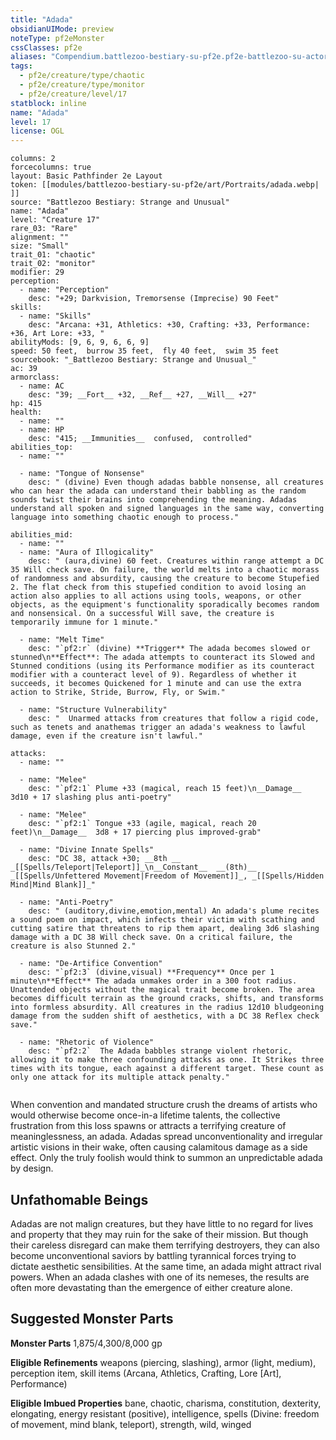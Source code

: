```yaml
---
title: "Adada"
obsidianUIMode: preview
noteType: pf2eMonster
cssClasses: pf2e
aliases: "Compendium.battlezoo-bestiary-su-pf2e.pf2e-battlezoo-su-actors.Actor.zTiIYo5YK1FulIes" 
tags:
  - pf2e/creature/type/chaotic
  - pf2e/creature/type/monitor
  - pf2e/creature/level/17
statblock: inline
name: "Adada"
level: 17
license: OGL
---
```


```statblock
columns: 2
forcecolumns: true
layout: Basic Pathfinder 2e Layout
token: [[modules/battlezoo-bestiary-su-pf2e/art/Portraits/adada.webp| ]]
source: "Battlezoo Bestiary: Strange and Unusual"
name: "Adada"
level: "Creature 17"
rare_03: "Rare"
alignment: ""
size: "Small"
trait_01: "chaotic"
trait_02: "monitor"
modifier: 29
perception:
  - name: "Perception"
    desc: "+29; Darkvision, Tremorsense (Imprecise) 90 Feet"
skills:
  - name: "Skills"
    desc: "Arcana: +31, Athletics: +30, Crafting: +33, Performance: +36, Art Lore: +33, "
abilityMods: [9, 6, 9, 6, 6, 9]
speed: 50 feet,  burrow 35 feet,  fly 40 feet,  swim 35 feet
sourcebook: "_Battlezoo Bestiary: Strange and Unusual_"
ac: 39
armorclass:
  - name: AC
    desc: "39; __Fort__ +32, __Ref__ +27, __Will__ +27"
hp: 415
health:
  - name: ""
  - name: HP
    desc: "415; __Immunities__  confused,  controlled"
abilities_top:
  - name: ""

  - name: "Tongue of Nonsense"
    desc: " (divine) Even though adadas babble nonsense, all creatures who can hear the adada can understand their babbling as the random sounds twist their brains into comprehending the meaning. Adadas understand all spoken and signed languages in the same way, converting language into something chaotic enough to process."

abilities_mid:
  - name: ""
  - name: "Aura of Illogicality"
    desc: " (aura,divine) 60 feet. Creatures within range attempt a DC 35 Will check save. On failure, the world melts into a chaotic morass of randomness and absurdity, causing the creature to become Stupefied 2. The flat check from this stupefied condition to avoid losing an action also applies to all actions using tools, weapons, or other objects, as the equipment's functionality sporadically becomes random and nonsensical. On a successful Will save, the creature is temporarily immune for 1 minute."

  - name: "Melt Time"
    desc: "`pf2:r` (divine) **Trigger** The adada becomes slowed or stunned\n**Effect**: The adada attempts to counteract its Slowed and Stunned conditions (using its Performance modifier as its counteract modifier with a counteract level of 9). Regardless of whether it succeeds, it becomes Quickened for 1 minute and can use the extra action to Strike, Stride, Burrow, Fly, or Swim."

  - name: "Structure Vulnerability"
    desc: "  Unarmed attacks from creatures that follow a rigid code, such as tenets and anathemas trigger an adada's weakness to lawful damage, even if the creature isn't lawful."

attacks:
  - name: ""

  - name: "Melee"
    desc: "`pf2:1` Plume +33 (magical, reach 15 feet)\n__Damage__  3d10 + 17 slashing plus anti-poetry"

  - name: "Melee"
    desc: "`pf2:1` Tongue +33 (agile, magical, reach 20 feet)\n__Damage__  3d8 + 17 piercing plus improved-grab"

  - name: "Divine Innate Spells"
    desc: "DC 38, attack +30; __8th __  _[[Spells/Teleport|Teleport]]_\n__Constant__  __(8th)__ _[[Spells/Unfettered Movement|Freedom of Movement]]_, _[[Spells/Hidden Mind|Mind Blank]]_"

  - name: "Anti-Poetry"
    desc: " (auditory,divine,emotion,mental) An adada's plume recites a sound poem on impact, which infects their victim with scathing and cutting satire that threatens to rip them apart, dealing 3d6 slashing damage with a DC 38 Will check save. On a critical failure, the creature is also Stunned 2."

  - name: "De-Artifice Convention"
    desc: "`pf2:3` (divine,visual) **Frequency** Once per 1 minute\n**Effect** The adada unmakes order in a 300 foot radius. Unattended objects without the magical trait become broken. The area becomes difficult terrain as the ground cracks, shifts, and transforms into formless absurdity. All creatures in the radius 12d10 bludgeoning damage from the sudden shift of aesthetics, with a DC 38 Reflex check save."

  - name: "Rhetoric of Violence"
    desc: "`pf2:2`  The Adada babbles strange violent rhetoric, allowing it to make three confounding attacks as one. It Strikes three times with its tongue, each against a different target. These count as only one attack for its multiple attack penalty."
 
```



When convention and mandated structure crush the dreams of artists who would otherwise become once-in-a lifetime talents, the collective frustration from this loss spawns or attracts a terrifying creature of meaninglessness, an adada. Adadas spread unconventionality and irregular artistic visions in their wake, often causing calamitous damage as a side effect. Only the truly foolish would think to summon an unpredictable adada by design.

## Unfathomable Beings

Adadas are not malign creatures, but they have little to no regard for lives and property that they may ruin for the sake of their mission. But though their careless disregard can make them terrifying destroyers, they can also become unconventional saviors by battling tyrannical forces trying to dictate aesthetic sensibilities. At the same time, an adada might attract rival powers. When an adada clashes with one of its nemeses, the results are often more devastating than the emergence of either creature alone.

## Suggested Monster Parts

**Monster Parts** 1,875/4,300/8,000 gp

**Eligible Refinements** weapons (piercing, slashing), armor (light, medium), perception item, skill items (Arcana, Athletics, Crafting, Lore \[Art\], Performance)

**Eligible Imbued Properties** bane, chaotic, charisma, constitution, dexterity, elongating, energy resistant (positive), intelligence, spells (Divine: freedom of movement, mind blank, teleport), strength, wild, winged

